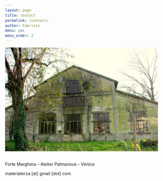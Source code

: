 ```yaml
---
layout: page
title: contact
permalink: /contact/
author: Fabrizio
menu: yes
menu_order: 2
---
```


![Alt text](/images/contact_foto.jpg)  


<br>
Forte Marghera – Atelier Palmanova – Venice

materiaterza [at] gmail [dot] com
